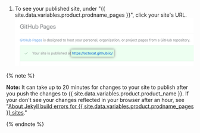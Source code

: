 1. To see your published site, under "{{ site.data.variables.product.prodname_pages }}", click your site's URL.
![URL of your published site](/assets/images/help/pages/click-pages-url-to-preview.png)

  {% note %}

  **Note:** It can take up to 20 minutes for changes to your site to publish after you push the changes to {{ site.data.variables.product.product_name }}. If your don't see your changes reflected in your browser after an hour, see "[About Jekyll build errors for {{ site.data.variables.product.prodname_pages }} sites](/articles/about-jekyll-build-errors-for-github-pages-sites)."

  {% endnote %}
